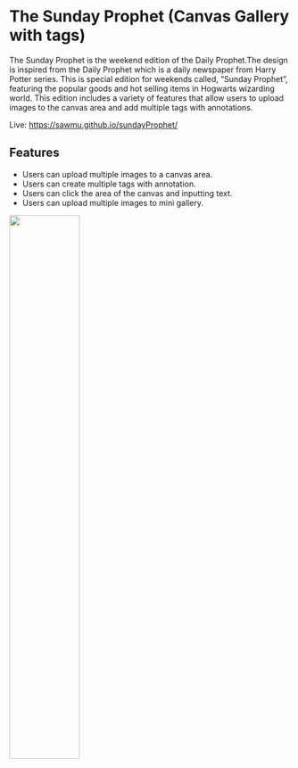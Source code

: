 # The Sunday Prophet (Canvas Gallery with tags)

The Sunday Prophet is the weekend edition of the Daily Prophet.The design is inspired from the Daily Prophet which is a daily newspaper from Harry Potter series. This is special edition for weekends called, “Sunday Prophet”, featuring the popular goods and hot selling items in Hogwarts wizarding world. This edition includes a variety of features that allow users to upload images to the canvas area and add multiple tags with annotations.

Live: https://sawmu.github.io/sundayProphet/

## Features

- Users can upload multiple images to a canvas area.
- Users can create multiple tags with annotation.
- Users can click the area of the canvas and inputting text.
- Users can upload multiple images to mini gallery.


<img src="./assets/image/sunday_prophet.png" width="50%" height="50%">




